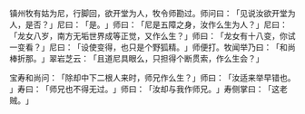镇州牧有姑为尼，行脚回，欲开堂为人，牧令师勘过。师问曰：​「见说汝欲开堂为人，是否？​」尼曰：​「是。​」师曰：​「尼是五障之身，汝作么生为人？​」尼曰：​「龙女八岁，南方无垢世界成等正觉，又作么生？​」师曰：​「龙女有十八变，你试一变看？​」尼曰：​「设使变得，也只是个野狐精。​」师便打。牧闻举乃曰：​「和尚棒折那。​」翠岩芝云：​「且道尼具眼么，只担得个断贯索，作么生会？​」

宝寿和尚问：​「除却中下二根人来时，师兄作么生？​」师曰：​「汝适来举早错也。​」寿曰：​「师兄也不得无过。​」师曰：​「汝却与我作师兄。​」寿侧掌曰：​「这老贼。​」